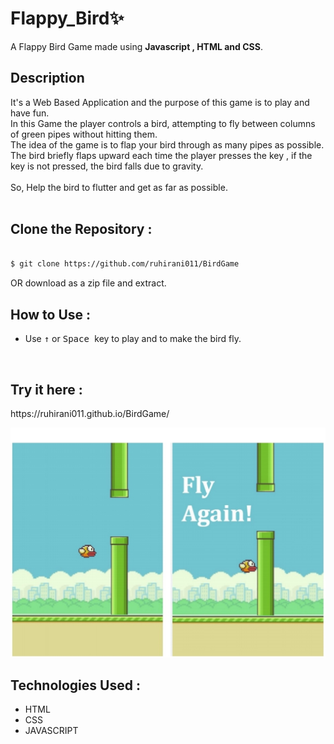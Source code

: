# Flappy_Bird✨

A Flappy Bird Game made using <strong>Javascript , HTML and CSS</strong>.

<h2>Description</h2>

It's a Web Based Application and the purpose of this game is to play and have fun. <br>
In this Game the player controls a bird, attempting to fly between columns of green pipes without hitting them.<br>
The idea of the game is to flap your bird through as many pipes as possible.<br>
The bird briefly flaps upward each time the player presses the key , if the key is not pressed, the bird falls due to gravity.<br>
<br>
So, Help the bird to flutter and get as far as possible. 
<br>
<br>

<h2>Clone the Repository :</h2>


```bash

$ git clone https://github.com/ruhirani011/BirdGame

 ```
OR download as a zip file and extract.



<h2>How to Use :</h2>
 
  - Use <kbd>&uarr;</kbd> or <kbd>Space </kbd> key to play and to make the bird fly.
 <br>
  <h2>Try it here :</h2>
 https://ruhirani011.github.io/BirdGame/


![](images/flpbird.jpg)

<h2>Technologies Used :</h2>


- HTML
- CSS
- JAVASCRIPT

<!-- ## License : -->
 
<!-- [MIT](https://choosealicense.com/licenses/mit/) <br>
[![license](https://img.shields.io/badge/license-MIT-blue)](LICENSE.txt) -->
